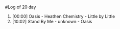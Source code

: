 #Log of 20 day

1. [00:00] Oasis - Heathen Chemistry - Little by Little
1. [10:02] Stand By Me - unknown - Oasis
